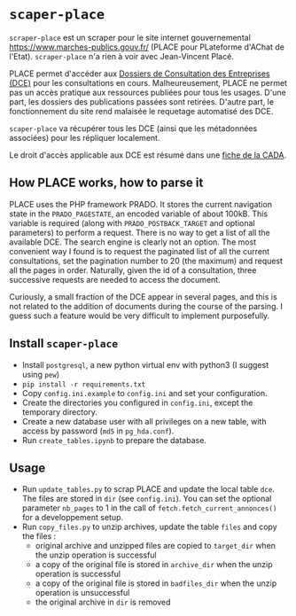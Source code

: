 # `scaper-place`

`scraper-place` est un scraper pour le site internet gouvernemental https://www.marches-publics.gouv.fr/ (PLACE pour PLateforme d'AChat de l'Etat). `scraper-place` n'a rien à voir avec Jean-Vincent Placé.

PLACE permet d'accéder aux [Dossiers de Consultation des Entreprises (DCE)](https://fr.wikipedia.org/wiki/Dossier_de_consultation_des_entreprises) pour les consultations en cours. Malheureusement, PLACE ne permet pas un accès pratique aux ressources publiées pour tous les usages. D'une part, les dossiers des publications passées sont retirées. D'autre part, le fonctionnement du site rend malaisée le requetage automatisé des DCE.

`scaper-place` va récupérer tous les DCE (ainsi que les métadonnées associées) pour les répliquer localement.

Le droit d'accès applicable aux DCE est résumé dans une [fiche de la CADA](http://www.cada.fr/marches-publics,6085.html).


## How PLACE works, how to parse it

PLACE uses the PHP framework PRADO. It stores the current navigation state in the `PRADO_PAGESTATE`, an encoded variable of about 100kB. This variable is required (along with `PRADO_POSTBACK_TARGET` and optional parameters) to perform a request. There is no way to get a list of all the available DCE. The search engine is clearly not an option. The most convenient way I found is to request the paginated list of all the current consultations, set the pagination number to 20 (the maximum) and request all the pages in order. Naturally, given the id of a consultation, three successive requests are needed to access the document.

Curiously, a small fraction of the DCE appear in several pages, and this is not related to the addition of documents during the course of the parsing. I guess such a feature would be very difficult to implement purposefully.


## Install `scaper-place`

* Install `postgresql`, a new python virtual env with python3 (I suggest using `pew`)
* `pip install -r requirements.txt`
* Copy `config.ini.example` to `config.ini` and set your configuration.
* Create the directories you configured in `config.ini`, except the temporary directory.
* Create a new database user with all privileges on a new table, with access by password (`md5` in `pg_hda.conf`).
* Run `create_tables.ipynb` to prepare the database.


## Usage

* Run `update_tables.py` to scrap PLACE and update the local table `dce`. The files are stored in `dir` (see `config.ini`). You can set the optional parameter `nb_pages` to 1 in the call of `fetch.fetch_current_annonces()` for a developpement setup.
* Run `copy_files.py` to unzip archives, update the table `files` and copy the files :
  * original archive and unzipped files are copied to `target_dir` when the unzip operation is successful
  * a copy of the original file is stored in `archive_dir` when the unzip operation is successful 
  * a copy of the original file is stored in `badfiles_dir` when the unzip operation is unsuccessful
  * the original archive in `dir` is removed
